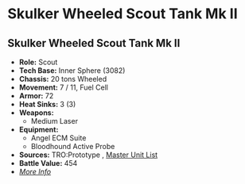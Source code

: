 # Skulker Wheeled Scout Tank Mk II 

## Skulker Wheeled Scout Tank Mk II 

- **Role:** Scout 
- **Tech Base:** Inner Sphere (3082) 
- **Chassis:** 20 tons Wheeled 
- **Movement:** 7 / 11, Fuel Cell 
- **Armor:** 72 
- **Heat Sinks:** 3 (3) 
- **Weapons:** 
  - Medium Laser 
- **Equipment:** 
  - Angel ECM Suite 
  - Bloodhound Active Probe 
- **Sources:** TRO:Prototype , [Master Unit List](http://masterunitlist.info/Unit/Details/5071) 
- **Battle Value:** 454 
- [*More Info*](skulker_wheeled_scout_tank_mk_ii/skulker_wheeled_scout_tank_mk_ii.md) 

